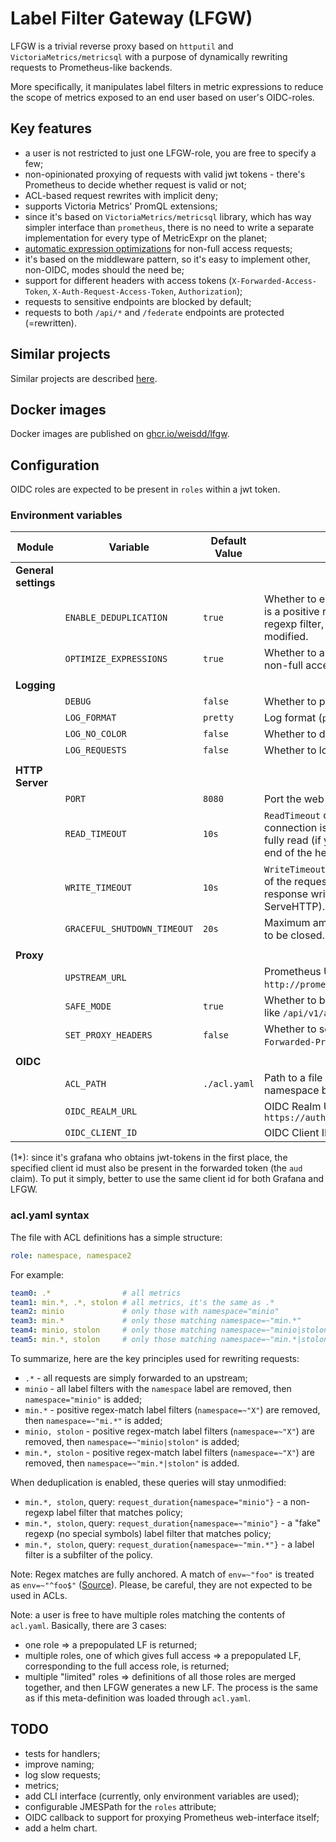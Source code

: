 # Label Filter Gateway (LFGW)

LFGW is a trivial reverse proxy based on `httputil` and `VictoriaMetrics/metricsql` with a purpose of dynamically rewriting requests to Prometheus-like backends.

More specifically, it manipulates label filters in metric expressions to reduce the scope of metrics exposed to an end user based on user's OIDC-roles.

## Key features

* a user is not restricted to just one LFGW-role, you are free to specify a few;
* non-opinionated proxying of requests with valid jwt tokens - there's Prometheus to decide whether request is valid or not;
* ACL-based request rewrites with implicit deny;
* supports Victoria Metrics' PromQL extensions;
* since it's based on `VictoriaMetrics/metricsql` library, which has way simpler interface than `prometheus`, there is no need to write a separate implementation for every type of MetricExpr on the planet;
* [automatic expression optimizations](https://pkg.go.dev/github.com/VictoriaMetrics/metricsql#Optimize) for non-full access requests;
* it's based on the middleware pattern, so it's easy to implement other, non-OIDC, modes should the need be;
* support for different headers with access tokens (`X-Forwarded-Access-Token`, `X-Auth-Request-Access-Token`, `Authorization`);
* requests to sensitive endpoints are blocked by default;
* requests to both `/api/*` and `/federate` endpoints are protected (=rewritten).

## Similar projects

Similar projects are described [here](docs/similar-projects.md).

## Docker images

Docker images are published on [ghcr.io/weisdd/lfgw](https://github.com/weisdd/lfgw/pkgs/container/lfgw).

## Configuration

OIDC roles are expected to be present in `roles` within a jwt token.

### Environment variables

| Module               | Variable                    | Default Value | Description                                                  |
| -------------------- | --------------------------- | ------------- | ------------------------------------------------------------ |
| **General settings** |                             |               |                                                              |
|                      | `ENABLE_DEDUPLICATION`      | `true`        | Whether to enable deduplication. If a new label filter is a positive regexp that matches the original non-regexp filter, then the original expression is not modified. |
|                      | `OPTIMIZE_EXPRESSIONS`      | `true`        | Whether to automatically optimize expressions for non-full access requests. [More details](https://pkg.go.dev/github.com/VictoriaMetrics/metricsql#Optimize) |
|                      |                             |               |                                                              |
| **Logging**          |                             |               |                                                              |
|                      | `DEBUG`                     | `false`       | Whether to print out debug log messages.                     |
|                      | `LOG_FORMAT`                | `pretty`      | Log format (`pretty`, `json`)                                |
|                      | `LOG_NO_COLOR`              | `false`       | Whether to disable colors for `pretty` format                |
|                      | `LOG_REQUESTS`              | `false`       | Whether to log HTTP requests                                 |
|                      |                             |               |                                                              |
| **HTTP Server**      |                             |               |                                                              |
|                      | `PORT`                      | `8080`        | Port the web server will listen on.                          |
|                      | `READ_TIMEOUT`              | `10s`         | `ReadTimeout` covers the time from when the connection is accepted to when the request body is fully read (if you do read the body, otherwise to the end of the headers). [More details](https://blog.cloudflare.com/the-complete-guide-to-golang-net-http-timeouts/) |
|                      | `WRITE_TIMEOUT`             | `10s`         | `WriteTimeout` normally covers the time from the end of the request header read to the end of the response write (a.k.a. the lifetime of the ServeHTTP). [More details](https://blog.cloudflare.com/the-complete-guide-to-golang-net-http-timeouts/) |
|                      | `GRACEFUL_SHUTDOWN_TIMEOUT` | `20s`         | Maximum amount of time to wait for all connections to be closed. [More details](https://pkg.go.dev/net/http#Server.Shutdown) |
|                      |                             |               |                                                              |
| **Proxy**            |                             |               |                                                              |
|                      | `UPSTREAM_URL`              |               | Prometheus URL, e.g. `http://prometheus.microk8s.localhost`. |
|                      | `SAFE_MODE`                 | `true`        | Whether to block requests to sensitive endpoints like `/api/v1/admin/tsdb`, `/api/v1/insert`. |
|                      | `SET_PROXY_HEADERS`         | `false`       | Whether to set proxy headers (`X-Forwarded-For`, `X-Forwarded-Proto`, `X-Forwarded-Host`). |
|                      |                             |               |                                                              |
| **OIDC**             |                             |               |                                                              |
|                      | `ACL_PATH`                  | `./acl.yaml`  | Path to a file with ACL definitions (OIDC role to namespace bindings). |
|                      | `OIDC_REALM_URL`            |               | OIDC Realm URL, e.g. `https://auth.microk8s.localhost/auth/realms/cicd` |
|                      | `OIDC_CLIENT_ID`            |               | OIDC Client ID (1*)                                          |

(1*): since it's grafana who obtains jwt-tokens in the first place, the specified client id must also be present in the forwarded token (the `aud` claim). To put it simply, better to use the same client id for both Grafana and LFGW.

### acl.yaml syntax

The file with ACL definitions has a simple structure:

```yaml
role: namespace, namespace2
```

For example:

```yaml
team0: .*                # all metrics
team1: min.*, .*, stolon # all metrics, it's the same as .*
team2: minio             # only those with namespace="minio"
team3: min.*             # only those matching namespace=~"min.*"
team4: minio, stolon     # only those matching namespace=~"minio|stolon"
team5: min.*, stolon     # only those matching namespace=~"min.*|stolon"
```

To summarize, here are the key principles used for rewriting requests:

* `.*` - all requests are simply forwarded to an upstream;
* `minio` - all label filters with the `namespace` label are removed, then `namespace="minio"` is added;
* `min.*` -  positive regex-match label filters (`namespace=~"X"`) are removed, then `namespace=~"mi.*"` is added;
* `minio, stolon` - positive regex-match label filters (`namespace=~"X"`) are removed, then `namespace=~"minio|stolon"` is added;
* `min.*, stolon` - positive regex-match label filters (`namespace=~"X"`) are removed, then `namespace=~"min.*|stolon"` is added.

When deduplication is enabled, these queries will stay unmodified:

* `min.*, stolon`, query: `request_duration{namespace="minio"}` - a non-regexp label filter that matches policy;
* `min.*, stolon`, query: `request_duration{namespace=~"minio"}` - a "fake" regexp (no special symbols) label filter that matches policy;
* `min.*, stolon`, query: `request_duration{namespace=~"min.*"}` - a label filter is a subfilter of the policy.

Note: Regex matches are fully anchored. A match of `env=~"foo"` is treated as `env=~"^foo$"` ([Source](https://prometheus.io/docs/prometheus/latest/querying/basics/)). Please, be careful, they are not expected to be used in ACLs.

Note: a user is free to have multiple roles matching the contents of `acl.yaml`. Basically, there are 3 cases:

* one role
  => a prepopulated LF is returned;
* multiple roles, one of which gives full access
  => a prepopulated LF, corresponding to the full access role, is returned;
* multiple "limited" roles
  => definitions of all those roles are merged together, and then LFGW generates a new LF. The process is the same as if this meta-definition was loaded through `acl.yaml`.

## TODO

* tests for handlers;
* improve naming;
* log slow requests;
* metrics;
* add CLI interface (currently, only environment variables are used);
* configurable JMESPath for the `roles` attribute;
* OIDC callback to support for proxying Prometheus web-interface itself;
* add a helm chart.

